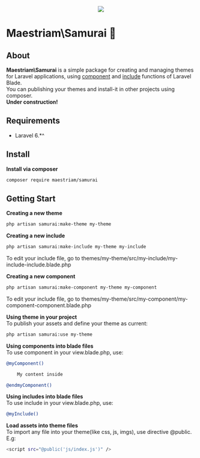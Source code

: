 <p align="center"><img src="https://laravel.com/assets/img/components/logo-laravel.svg"></p>


# Maestriam\Samurai 🔴

## About 

**Maestriam\Samurai** is a simple package for creating and managing themes for Laravel applications, using [component](https://laravel.com/docs/5.8/blade#components-and-slots) and [include](https://laravel.com/docs/5.8/blade#including-sub-views) functions of Laravel Blade.  
You can publishing your themes and install-it in other projects using composer.  
**Under construction!**

## Requirements

- Laravel 6.*^ 

## Install

**Install via composer**
``` bash
composer require maestriam/samurai
```

## Getting Start

**Creating a new theme**
``` bash
php artisan samurai:make-theme my-theme
```

**Creating a new include** 
``` bash
php artisan samurai:make-include my-theme my-include
```

To edit your include file, go to themes/my-theme/src/my-include/my-include-include.blade.php

**Creating a new component**
``` bash
php artisan samurai:make-component my-theme my-component
```

To edit your include file, go to themes/my-theme/src/my-component/my-component-component.blade.php

**Using theme in your project**  
To publish your assets and define your theme as current:
``` bash
php artisan samurai:use my-theme
```

**Using components into blade files**  
To use component in your view.blade.php, use:
``` bash
@myComponent()

    My content inside

@endmyComponent()
```

**Using includes into blade files**  
To use include in your view.blade.php, use:
``` bash
@myInclude()
```

**Load assets into theme files**  
To import any file into your theme(like css, js, imgs), use directive @public.  
E.g:
``` bash
<script src="@public('js/index.js')" />
```